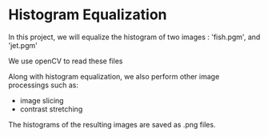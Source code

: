 # Histogram Equalization

In this project, we will equalize the histogram of two images : 'fish.pgm', and 'jet.pgm'

We use openCV to read these files

Along with histogram equalization, we also perform other image processings such as:
- image slicing
- contrast stretching

The histograms of the resulting images are saved as .png files.